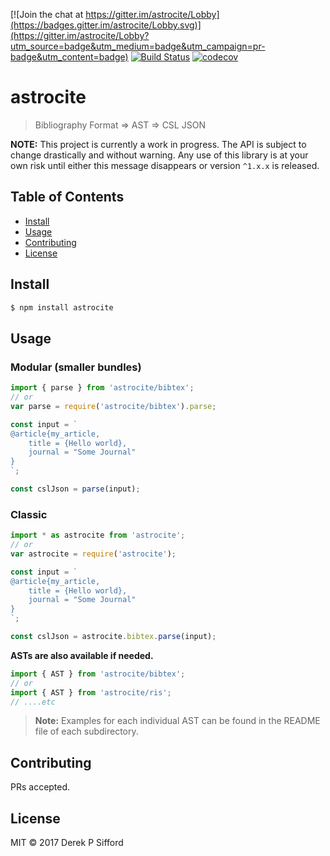 [![Join the chat at https://gitter.im/astrocite/Lobby](https://badges.gitter.im/astrocite/Lobby.svg)](https://gitter.im/astrocite/Lobby?utm_source=badge&utm_medium=badge&utm_campaign=pr-badge&utm_content=badge) [![Build Status](https://travis-ci.org/dsifford/astrocite.svg?branch=master)](https://travis-ci.org/dsifford/astrocite) [![codecov](https://codecov.io/gh/dsifford/astrocite/branch/master/graph/badge.svg)](https://codecov.io/gh/dsifford/astrocite)

# astrocite

> Bibliography Format => AST => CSL JSON

**NOTE:** This project is currently a work in progress. The API is subject to change drastically and without warning. Any use of this library is at your own risk until either this message disappears or version `^1.x.x` is released.

## Table of Contents

- [Install](#install)
- [Usage](#usage)
- [Contributing](#contributing)
- [License](#license)

## Install

```sh
$ npm install astrocite
```

## Usage

### Modular (smaller bundles)

```js
import { parse } from 'astrocite/bibtex';
// or
var parse = require('astrocite/bibtex').parse;

const input = `
@article{my_article,
    title = {Hello world},
    journal = "Some Journal"
}
`;

const cslJson = parse(input);
```

### Classic

```js
import * as astrocite from 'astrocite';
// or
var astrocite = require('astrocite');

const input = `
@article{my_article,
    title = {Hello world},
    journal = "Some Journal"
}
`;

const cslJson = astrocite.bibtex.parse(input);
```

**ASTs are also available if needed.**

```js
import { AST } from 'astrocite/bibtex';
// or
import { AST } from 'astrocite/ris';
// ....etc
```

> **Note:** Examples for each individual AST can be found in the README file of each subdirectory.

## Contributing

PRs accepted.

## License

MIT © 2017 Derek P Sifford
